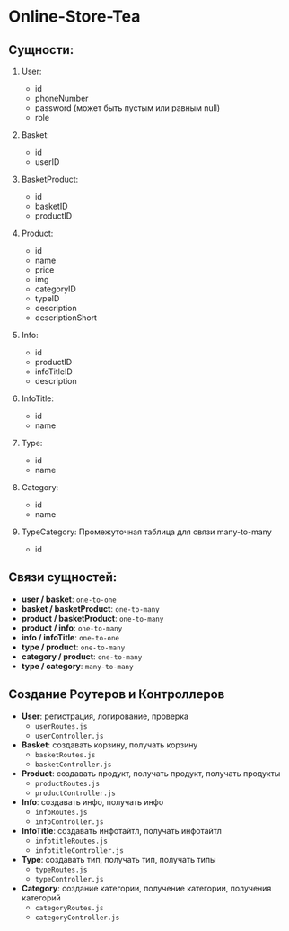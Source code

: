 # Online-Store-Tea

## Сущности:
1. User:
    - id
    - phoneNumber
    - password (может быть пустым или равным null)
    - role

2. Basket:
    - id
    - userID

3. BasketProduct:
    - id
    - basketID
    - productID

4. Product:
    - id
    - name
    - price
    - img
    - categoryID
    - typeID
    - description
    - descriptionShort

5. Info:
    - id
    - productID
    - infoTitleID
    - description

6. InfoTitle:
    - id
    - name

7. Type:
    - id
    - name

8. Category:
    - id
    - name

9. TypeCategory: Промежуточная таблица для связи many-to-many
   - id

## Связи сущностей:
- **user / basket**: `one-to-one`
- **basket / basketProduct**: `one-to-many`
- **product / basketProduct**: `one-to-many`
- **product / info**: `one-to-many`
- **info / infoTitle**: `one-to-one`
- **type / product**: `one-to-many`
- **category / product**: `one-to-many`
- **type / category**: `many-to-many`

## Создание Роутеров и Контроллеров
- **User**: регистрация, логирование, проверка
    - `userRoutes.js`
    - `userController.js`
- **Basket**: создавать корзину, получать корзину
    - `basketRoutes.js`
    - `basketController.js`
- **Product**: создавать продукт, получать продукт, получать продукты
    - `productRoutes.js`
    - `productController.js`
- **Info**: создавать инфо, получать инфо
    - `infoRoutes.js`
    - `infoController.js`
- **InfoTitle**: создавать инфотайтл, получать инфотайтл
    - `infotitleRoutes.js`
    - `infotitleController.js`
- **Type**: создавать тип, получать тип, получать типы
    - `typeRoutes.js`
    - `typeController.js`
- **Category**: создание категории, получение категории, получения категорий
    - `categoryRoutes.js`
    - `categoryController.js`